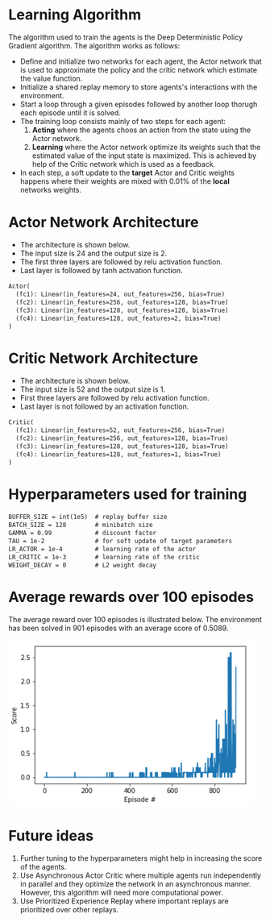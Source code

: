 # Learning Algorithm
The algorithm used to train the agents is the Deep Deterministic Policy Gradient algorithm. The algorithm works as follows:
* Define and initialize two networks for each agent, the Actor network that is used to approximate the policy and the critic network which estimate the value function.
* Initialize a shared replay memory to store agents's interactions with the environment.
* Start a loop through a given episodes followed by another loop thorugh each episode until it is solved.
* The training loop consists mainly of two steps for each agent:
	1. __Acting__ where the agents choos an action from the state using the Actor network.
	2. __Learning__ where the Actor network optimize its weights such that the estimated value of the input state is maximized. This is achieved by help of the Critic network which is used as a feedback.
* In each step, a soft update to the __target__ Actor and Critic weights happens where their weights are mixed with 0.01% of the __local__ networks weights.

# Actor Network Architecture 

* The architecture is shown below. 
* The input size is 24 and the output size is 2. 
* The first three layers are followed by relu activation function.
* Last layer is followed by tanh activation function.

```
Actor(
  (fc1): Linear(in_features=24, out_features=256, bias=True)
  (fc2): Linear(in_features=256, out_features=128, bias=True)
  (fc3): Linear(in_features=128, out_features=128, bias=True)
  (fc4): Linear(in_features=128, out_features=2, bias=True)
)
```

# Critic Network Architecture 

* The architecture is shown below. 
* The input size is 52 and the output size is 1. 
* First three layers are followed by relu activation function.
* Last layer is not followed by an activation function.

```
Critic(
  (fc1): Linear(in_features=52, out_features=256, bias=True)
  (fc2): Linear(in_features=256, out_features=128, bias=True)
  (fc3): Linear(in_features=128, out_features=128, bias=True)
  (fc4): Linear(in_features=128, out_features=1, bias=True)
)
```

# Hyperparameters used for training

```
BUFFER_SIZE = int(1e5)  # replay buffer size
BATCH_SIZE = 128        # minibatch size
GAMMA = 0.99            # discount factor
TAU = 1e-2              # for soft update of target parameters
LR_ACTOR = 1e-4         # learning rate of the actor 
LR_CRITIC = 1e-3        # learning rate of the critic
WEIGHT_DECAY = 0        # L2 weight decay
```

# Average rewards over 100 episodes

The average reward over 100 episodes is illustrated below. The environment has been solved in 901 episodes with an average score of 0.5089.

![reward](result.png)

# Future ideas

1. Further tuning to the hyperparameters might help in increasing the score of the agents.
2. Use Asynchronous Actor Critic where multiple agents run independently in parallel and they optimize the network in an asynchronous manner. However, this algorithm will need more computational power.
3. Use Prioritized Experience Replay where important replays are prioritized over other replays.